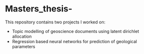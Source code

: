 # Masters_thesis-

This repository contains two projects I worked on:
- Topic modelling of geoscience documents using latent dirichlet allocation
- Regression based neural networks for prediction of geological parameters 
